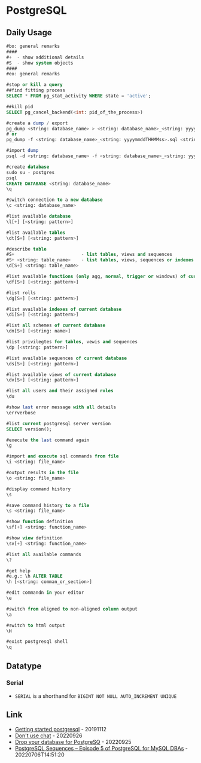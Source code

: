 # PostgreSQL

## Daily Usage

```sql
#bo: general remarks
####
#+  - show additional details
#S  - show system objects
####
#eo: general remarks

#stop or kill a query
##find fitting process
SELECT * FROM pg_stat_activity WHERE state = 'active';

##kill pid
SELECT pg_cancel_backend(<int: pid_of_the_process>)

#create a dump / export
pg_dump <string: database_name> > <string: database_name>_<string: yyyymmddTHHMMss>.sql
# or
pg_dump -f <string: database_name>_<string: yyyymmddTHHMMss>.sql <string: database_name>

#import dump
psql -d <string: database_name> -f <string: database_name>_<string: yyyymmddTHHMMss>.sql

#create database
sudo su - postgres
psql
CREATE DATABASE <string: database_name>
\q

#switch connection to a new database
\c <string: database_name>

#list available database
\l[+] [<string: pattern>]

#list available tables
\dt[S+] [<string: pattern>]

#describe table
#S+                         - list tables, views and sequences
#S+ <string: table_name>    - list tables, views, sequences or indexes
\d[S+] <string: table_name>

#list available functions (only agg, normal, trigger or windows) of current database
\df[S+] [<string: pattern>]

#list rolls
\dg[S+] [<string: pattern>]

#list available indexes of current database
\di[S+] [<string: pattern>]

#list all schemes of current database
\dn[S+] [<string: name>]

#list privilegtes for tables, vewis and sequences
\dp [<string: pattern>]

#list available sequences of current database
\ds[S+] [<string: pattern>]

#list available views of current database
\dv[S+] [<string: pattern>]

#list all users and their assigned roles
\du

#show last error message with all details
\errverbose

#list current postgresql server version
SELECT version();

#execute the last command again
\g

#import and execute sql commands from file
\i <string: file_name>

#output results in the file
\o <string: file_name>

#display command history
\s

#save command history to a file
\s <string: file_name>

#show function definition
\sf[+] <string: function_name>

#show view definition
\sv[+] <string: function_name>

#list all available commands
\?

#get help
#e.g.: \h ALTER TABLE
\h [<string: comman_or_section>]

#edit commandn in your editor
\e

#switch from aligned to non-aligned column output
\a

#switch to html output
\H

#exist postgresql shell
\q
```

## Datatype

### Serial

* `SERIAL` is a shorthand for `BIGINT NOT NULL AUTO_INCREMENT UNIQUE`

## Link

* [Getting started postgresql](https://opensource.com/article/19/11/getting-started-postgresql) - 20191112
* [Don't use chat](https://wiki.postgresql.org/wiki/Don't_Do_This#Don.27t_use_char.28n.29) - 20220926
* [Drop your database for PostgreSQ](https://opensource.com/article/22/9/drop-your-database-for-postgresql) - 20220925
* [PostgreSQL Sequences – Episode 5 of PostgreSQL for MySQL DBAs](https://www.percona.com/blog/postgresql-sequences-episode-5-of-postgresql-for-mysql-dbas/) - 20220706T14:51:20

